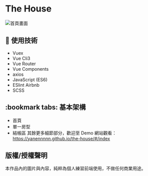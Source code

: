 # The House
![首頁畫面](https://imgur.com/a/4LxtznD)

## :pencil: 使用技術
- Vuex
- Vue Cli3
- Vue Router
- Vue Components
- axios
- JavaScript (ES6)
- ESlint Airbnb
- SCSS

## :bookmark tabs: 基本架構
- 首頁
- 單一房型
- 結帳區
其餘更多細節部分，歡迎至 Demo 網站觀看：https://yanennnnn.github.io/the-house/#/index
## 版權/授權聲明
本作品內的圖片與內容，純粹為個人練習前端使用，不做任何商業用途。
